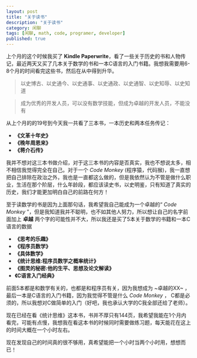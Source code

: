 ```yaml
---
layout: post
title: "关于读书"
description: "关于读书"
category: 闲聊
tags: [闲聊, math, code, programer, developer]
published: true
---
```


上个月的这个时候我买了 **Kindle Paperwrite**，看了一些关于历史的书和人物传记，最近两天又买了几本关于数学的书和一本C语言的入门书籍。我想我需要用6-8个月的时间看完这些书，然后在从中得到升华。

> 以史博古、以史通今、以史通事、以史通政、以史通智、以史知辱、以史知道

> 成为优秀的开发人员，可以没有数学技能，但成为卓越的开发人员，不能没有

从上个月的的19号到今天我一共看了三本书，一本历史和两本任务传记：

* **《文革十年史》**
* **《晚年周恩来》**
* **《蒋介石传》**

我并不想对这三本书做介绍，对于这三本书的内容是否真实，我也不想说太多，相不相信我觉得完全在自己。对于一个 _Code Monkey_ (程序猿，代码猴)，我一直想把自己排除在政治之外，我也是一直都这么做的，但是我依然认为不管是做什么职业，生活在那个阶层，什么年龄段，都应该读史书，以史明鉴，只有知道了真实的历史，我们才能更加明白自己的前路在何方！

至于读数学的书是因为上面那句话，我希望我自己能成为一个卓越的“ _Code Monkey_ ”，但是我知道我并不聪明，也不如其他人努力，所以想让自己的名字前面加上 **卓越** 两个字的可能性并不大，所以我还是买了5本关于数学的书籍和一本C语言的数据

* **《思考的乐趣》**
* **《程序员数学》**
* **《具体数学》**
* **《统计思维:程序员数学之概率统计》**
* **《图灵的秘密:他的生平、思想及论文解读》**
* **《C语言入门经典》**

前面5本都是和数学有关的，也都是和程序员有关，因为我想成为 ~卓越的XX~ ，最后一本是C语言的入门书籍，因为我觉得不管是什么 _Code Monkey_ ， C都是必须的，所以我想对C做简单的入门（好吧，我也承认大学的C我全部还给了老师）。

现在已经在看《统计思维》这本书，书并不厚只有144页，我希望我能在1个月内看完，可能有点慢，我想我在看这本书的时候同时需要做练习题，每天能花在这上的时间大概在一个小时左右。

现在发现自己的时间真的很不够用，真希望能把一个小时当两个小时用，想想而已！